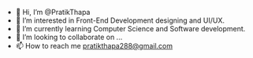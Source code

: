 - 👋 Hi, I’m @PratikThapa
- 👀 I’m interested in Front-End Development designing and UI/UX.
- 🌱 I’m currently learning Computer Science and Software development.
- 💞️ I’m looking to collaborate on ...
- 📫 How to reach me pratikthapa288@gmail.com


<!---
PratikThapa/PratikThapa is a ✨ special ✨ repository because its `README.md` (this file) appears on your GitHub profile.
You can click the Preview link to take a look at your changes.
--->
